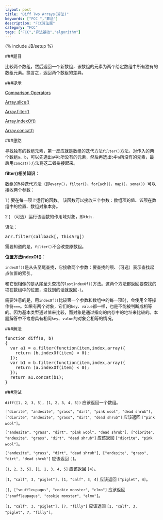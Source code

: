 ```yaml
---
layout: post
title: "Diff Two Arrays(算法)"
keywords: ["FCC ","算法"]
description: "FCC算法题"
category: "FCC"
tags: ["FCC","算法基础","algorithm"]
---
```

{% include JB/setup %}

###题目

比较两个数组，然后返回一个新数组，该数组的元素为两个给定数组中所有独有的数组元素。换言之，返回两个数组的差异。

###提示

[Comparison Operators](https://developer.mozilla.org/zh-CN/docs/Web/JavaScript/Reference/Operators/Comparison_Operators)

[Array.slice()](https://developer.mozilla.org/zh-CN/docs/Web/JavaScript/Reference/Global_Objects/Array/slice)

[Array.filter()](https://developer.mozilla.org/zh-CN/docs/Web/JavaScript/Reference/Global_Objects/Array/filter)

[Array.indexOf()](https://developer.mozilla.org/zh-CN/docs/Web/JavaScript/Reference/Global_Objects/Array/indexOf)

[Array.concat()](https://developer.mozilla.org/zh-CN/docs/Web/JavaScript/Reference/Global_Objects/Array/concat)

###思路

寻找独有的数组元素，第一反应就是数组的迭代方法`filter()`方法。对传入的两个数组`a`、`b`，可以先选出`a`中`b`所没有的元素，然后再选出`b`中`a`所没有的元素，最后用`concat()`方法将这二者拼接起来。

**filter()相关知识：**

数组的5种迭代方法（即`every()`，`filter()`，`forEach()`，`map()`，`some()`）可以接收两个参数：

1 ) 要在每一项上运行的函数。
   该函数可以接收三个参数：数组项的值、该项在数组中的位置、数组对象本身。

2 ) （可选）运行该函数的作用域对象，即`this`.

语法：

<pre>
arr.filter(callback[, thisArg])
</pre>

需要知道的是，`filter()`不会改变原数组。

**位置方法indexOf()：**

`indexOf()`是从头至尾查找，它接收两个参数：要查找的项、（可选）表示查找起点位置的索引。

和它很相像的是从尾至头查找的`lastIndexOf()`方法。这两个方法都返回要查找的项在数组中的位置，没找到的话就返回`-1`。

需要注意的是，用`indexOf()`比较第一个参数和数组中的每一项时，会使用全等操作符`===`。如果有两个对象，它们的`key`、`value`都一样，也是不能被判断成相等的。因为基本类型通过值来比较，而对象是通过指向的内存中的地址来比较的。本题解答中不考虑具有相同`key`、`value`的对象会相等的情况。

###解法

<pre>
function diff(a, b)
{
  var a1 = a.filter(function(item,index,array){
    return (b.indexOf(item) < 0);
  });
  var b1 = b.filter(function(item,index,array){
    return (a.indexOf(item) < 0);
  });
  return a1.concat(b1);
}
</pre>

###测试

`diff([1, 2, 3, 5], [1, 2, 3, 4, 5])` 应该返回一个数组。

`["diorite", "andesite", "grass", "dirt", "pink wool", "dead shrub"], ["diorite", "andesite", "grass", "dirt", "dead shrub"]` 应该返回 `["pink wool"]`。

`["andesite", "grass", "dirt", "pink wool", "dead shrub"], ["diorite", "andesite", "grass", "dirt", "dead shrub"]` 应该返回 `["diorite", "pink wool"]`。

`["andesite", "grass", "dirt", "dead shrub"], ["andesite", "grass", "dirt", "dead shrub"]` 应该返回 `[]`。

`[1, 2, 3, 5], [1, 2, 3, 4, 5]` 应该返回 `[4]`。

`[1, "calf", 3, "piglet"], [1, "calf", 3, 4]` 应该返回 `["piglet", 4]`。

`[], ["snuffleupagus", "cookie monster", "elmo"]` 应该返回 `["snuffleupagus", "cookie monster", "elmo"]`。

`[1, "calf", 3, "piglet"], [7, "filly"]` 应该返回 `[1, "calf", 3, "piglet", 7, "filly"]`。